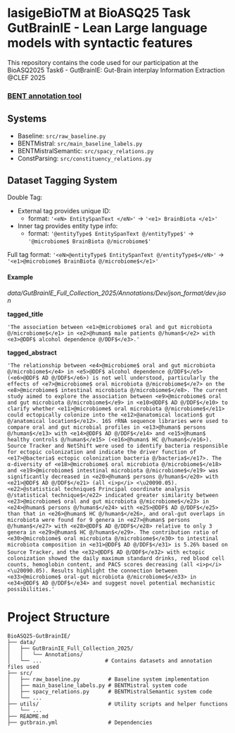 # lasigeBioTM at BioASQ25 Task GutBrainIE - Lean Large language models with syntactic features

This repository contains the code used for our participation at the BioASQ2025 Task6 - GutBrainIE: Gut-Brain interplay Information Extraction @CLEF 2025

### [BENT annotation tool](https://github.com/lasigeBioTM/BENT)

## Systems
- Baseline: `src/raw_baseline.py`
- BENTMistral: `src/main_baseline_labels.py`
- BENTMistralSemantic: `src/spacy_relations.py`
- ConstParsing: `src/constituency_relations.py`

## Dataset Tagging System
Double Tag:
- External tag provides unique ID:
	- format: `'<eN> EntitySpanText </eN>'` → `'<e1> BrainBiota </e1>'`
- Inner tag provides entity type info:
	- format: `'@entityType$ EntitySpanText @/entityType$'` → `'@microbiome$ BrainBiota @/microbiome$'`

Full tag format: `'<eN>@entityType$ EntitySpanText @/entityType$</eN>'` → `'<e1>@microbiome$ BrainBiota @/microbiome$</e1>'`

#### Example 
*data/GutBrainIE_Full_Collection_2025/Annotations/Dev/json_format/dev.json*

**tagged_title**
```
'The association between <e1>@microbiome$ oral and gut microbiota @/microbiome$</e1> in <e2>@human$ male patients @/human$</e2> with <e3>@DDF$ alcohol dependence @/DDF$</e3>.'
```
**tagged_abstract**
```
'The relationship between <e4>@microbiome$ oral and gut microbiota @/microbiome$</e4> in <e5>@DDF$ alcohol dependence @/DDF$</e5> (<e6>@DDF$ AD @/DDF$</e6>) is not well understood, particularly the effects of <e7>@microbiome$ oral microbiota @/microbiome$</e7> on the <e8>@microbiome$ intestinal microbiota @/microbiome$</e8>. The current study aimed to explore the association between <e9>@microbiome$ oral and gut microbiota @/microbiome$</e9> in <e10>@DDF$ AD @/DDF$</e10> to clarify whether <e11>@microbiome$ oral microbiota @/microbiome$</e11> could ectopically colonize into the <e12>@anatomical location$ gut @/anatomical location$</e12>. 16S rRNA sequence libraries were used to compare oral and gut microbial profiles in <e13>@human$ persons @/human$</e13> with <e14>@DDF$ AD @/DDF$</e14> and <e15>@human$ healthy controls @/human$</e15> (<e16>@human$ HC @/human$</e16>). Source Tracker and NetShift were used to identify bacteria responsible for ectopic colonization and indicate the driver function of <e17>@bacteria$ ectopic colonization bacteria @/bacteria$</e17>. The α-diversity of <e18>@microbiome$ oral microbiota @/microbiome$</e18> and <e19>@microbiome$ intestinal microbiota @/microbiome$</e19> was significantly decreased in <e20>@human$ persons @/human$</e20> with <e21>@DDF$ AD @/DDF$</e21> (all <i>p</i> <\u20090.05). <e22>@statistical technique$ Principal coordinate analysis @/statistical technique$</e22> indicated greater similarity between <e23>@microbiome$ oral and gut microbiota @/microbiome$</e23> in <e24>@human$ persons @/human$</e24> with <e25>@DDF$ AD @/DDF$</e25> than that in <e26>@human$ HC @/human$</e26>, and oral-gut overlaps in microbiota were found for 9 genera in <e27>@human$ persons @/human$</e27> with <e28>@DDF$ AD @/DDF$</e28> relative to only 3 genera in <e29>@human$ HC @/human$</e29>. The contribution ratio of <e30>@microbiome$ oral microbiota @/microbiome$</e30> to intestinal microbiota composition in <e31>@DDF$ AD @/DDF$</e31> is 5.26% based on Source Tracker，and the <e32>@DDF$ AD @/DDF$</e32> with ectopic colonization showed the daily maximum standard drinks, red blood cell counts, hemoglobin content, and PACS scores decreasing (all <i>p</i> <\u20090.05). Results highlight the connection between <e33>@microbiome$ oral-gut microbiota @/microbiome$</e33> in <e34>@DDF$ AD @/DDF$</e34> and suggest novel potential mechanistic possibilities.'
```

# Project Structure
```
BioASQ25-GutBrainIE/
├── data/                       
│   ├── GutBrainIE_Full_Collection_2025/
│   │   └── Annotations/
│   └── ...                    # Contains datasets and annotation files used 
├── src/                        
│   ├── raw_baseline.py         # Baseline system implementation
│   ├── main_baseline_labels.py # BENTMistral system code
│   ├── spacy_relations.py      # BENTMistralSemantic system code
│   └── ...                    
├── utils/                      # Utility scripts and helper functions
│   └── ...                    
├── README.md                   
├── gutbrain.yml                # Dependencies

```

